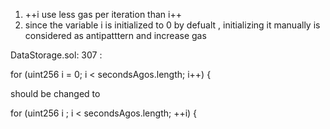 1. ++i  use less gas per iteration than  i++
2.  since the variable i is initialized to 0 by defualt , initializing it manually is considered as antipatttern and increase gas 



DataStorage.sol: 307 : 

 for (uint256 i = 0; i < secondsAgos.length; i++) { 

 should be changed to 

 for (uint256 i ; i < secondsAgos.length; ++i) {
